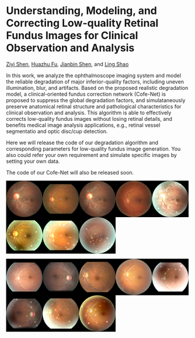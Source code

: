 # Understanding, Modeling, and Correcting Low-quality Retinal Fundus Images for Clinical Observation and Analysis

[Ziyi Shen](https://sites.google.com/site/ziyishenmi/), [Huazhu Fu](https://hzfu.github.io/), [Jianbin Shen](http://iitlab.bit.edu.cn/mcislab/~shenjianbing/), and [Ling Shao](https://scholar.google.com/citations?user=z84rLjoAAAAJ&hl=en)

In this work, we analyze the ophthalmoscope imaging system and model the reliable degradation of major inferior-quality factors, including uneven illumination, blur, and artifacts.
Based on the proposed realistic degradation model, a clinical-oriented fundus correction network (Cofe-Net) is proposed to suppress the global degradation factors, and simulataneously preserve anatomical retinal structure and pathological characteristics for clinical observation and analysis.
This algorithm is able to effectively corrects low-quality fundus images without losing retinal details, and benefits medical image analysis applications, e.g., retinal vessel segmentatio and optic disc/cup detection.

Here we will release the code of our degradation algorithm and corresponding parameters for low-quality fundus image generation.
You also could refer your own requirement and simulate specific images by setting your own data. 

The code of our Cofe-Net will also be released soon.

<img src="./img/101_left.png" width = "100" height = "100" align=center /><img src="./img/1060_right.png" width = "100" height = "100" align=center /><img src="./img/101_left.png" width = "100" height = "100" align=center /><img src="./img/1125_left.png" width = "100" height = "100" align=center /><img src="./img/101_left_fuse.png" width = "100" height = "100" align=center /><img src="./img/106_left_fuse.png" width = "100" height = "100" align=center /><img src="./img/1060_right_fuse.png" width = "100" height = "100" align=center /><img src="./img/1125_left_fuse.png" width = "100" height = "100" align=center />

<img src="./img/10079_right.png" width = "100" height = "100" align=center /><img src="./img/10084_left.png" width = "100" height = "100" align=center /><img src="./img/10089_left.png" width = "100" height = "100" align=center /><img src="./img/10106_left.png" width = "100" height = "100" align=center /><img src="./img/10079_right_fuse.png" width = "100" height = "100" align=center /><img src="./img/10084_left_fuse.png" width = "100" height = "100" align=center /><img src="./img/10089_left_fuse.png" width = "100" height = "100" align=center /><img src="./img/10106_left_fuse.png" width = "100" height = "100" align=center />
